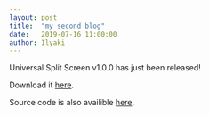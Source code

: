 ```yaml
---
layout: post
title:  "my second blog"
date:   2019-07-16 11:00:00
author: Ilyaki
---
```

Universal Split Screen v1.0.0 has just been released!

Download it [here](https://github.com/UniversalSplitScreen/UniversalSplitScreen/releases).

Source code is also availible [here](https://github.com/UniversalSplitScreen/UniversalSplitScreen).
